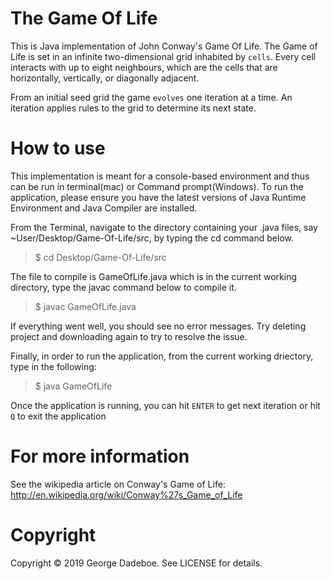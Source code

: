 # The Game Of Life
This is Java implementation of John Conway's Game Of Life. The Game of Life is set in an infinite two-dimensional grid inhabited by `cells`. Every cell interacts with up to eight neighbours, which are the cells that are horizontally, vertically, or diagonally adjacent. 

From an initial seed grid the game `evolves` one iteration at a time. An iteration applies rules to the grid to determine its next state.

# How to use
This implementation is meant for a console-based environment and thus can be run in terminal(mac) or Command prompt(Windows).
To run the application, please ensure you have the latest versions of Java Runtime Environment and Java Compiler are installed.

From the Terminal, navigate to the directory containing your .java files, say ~User/Desktop/Game-Of-Life/src, by typing the cd command below.
>$ cd Desktop/Game-Of-Life/src

The file to compile is GameOfLife.java which is in the current working directory, type the javac command below to compile it.
>$ javac GameOfLife.java

If everything went well, you should see no error messages. Try deleting project and downloading again to try to resolve the issue.

Finally, in order to run the application, from the current working driectory, type in the following:
>$ java GameOfLife<br>

Once the application is running, you can hit `ENTER` to get next iteration or hit `Q` to exit the application

# For more information
See the wikipedia article on Conway's Game of Life:
http://en.wikipedia.org/wiki/Conway%27s_Game_of_Life

# Copyright

Copyright &copy; 2019 George Dadeboe. See LICENSE for details.
